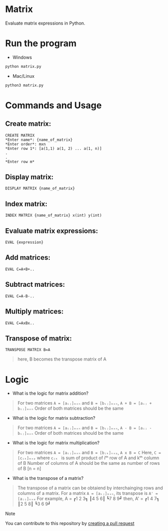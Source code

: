 # Matrix

Evaluate matrix expressions in Python.

# Run the program

- Windows
```bash
python matrix.py
```

- Mac/Linux
```bash
python3 matrix.py
```

# Commands and Usage

## Create matrix:
    CREATE MATRIX
    *Enter name*: {name_of_matrix}
    *Enter order*: mxn
    *Enter row 1*: [a(1,1) a(1, 2) ... a(1, n)]
    .
    .
    *Enter row m* 

## Display matrix:
    DISPLAY MATRIX {name_of_matrix}
        
## Index matrix:
    INDEX MATRIX {name_of_matrix} x(int) y(int)

## Evaluate matrix expressions:
    EVAL {expression}

## Add matrices:
    EVAL C=A+B+..

## Subtract matrices:
    EVAL C=A-B-..

## Multiply matrices:
    EVAL C=AxBx..

## Transpose of matrix:
    TRANSPOSE MATRIX B=A
> here, B becomes the transpose matrix of A

# Logic
- What is the logic for matrix addition?
> For two matrices `A = [aᵢⱼ]ₘₓₙ` and `B = [bᵢⱼ]ₘₓₙ`, `A + B = [aᵢⱼ + bᵢⱼ]ₘₓₙ`
> Order of both matrices should be the same

- What is the logic for matrix subtraction?
> For two matrices `A = [aᵢⱼ]ₘₓₙ` and `B = [bᵢⱼ]ₘₓₙ`, `A - B = [aᵢⱼ - bᵢⱼ]ₘₓₙ`
> Order of both matrices should be the same

- What is the logic for matrix multiplication?
> For two matrices `A = [aᵢⱼ]ₘₓₙ` and `B = [bⱼₖ]ₙₓₚ`, `A x B = C`
> Here, `C = [cᵢₖ]ₘₓₚ` where `cᵢₖ ` is sum of product of iᵗʰ row of A and kᵗʰ column of B
> Number of columns of A should be the same as number of rows of B [n = n]

- What is the transpose of a matrix?
> The transpose of a matrix can be obtaiend by interchainging rows and columns of a matrix.
> For a matrix `A = [aᵢⱼ]ₘₓₙ`, its transpose is `A' = [aⱼᵢ]ₙₓₘ`
> For example,
    A = ┏1 2 3┓
        ┃4 5 6┃
        ┗7 8 9┛
then,
    A' = ┏1 4 7┓
         ┃2 5 8┃
         ┗3 6 9┛

> [!NOTE]
> You can contribute to this repository by [creating a pull request](https://github.com/UnrealFar/Matrix/pulls)
